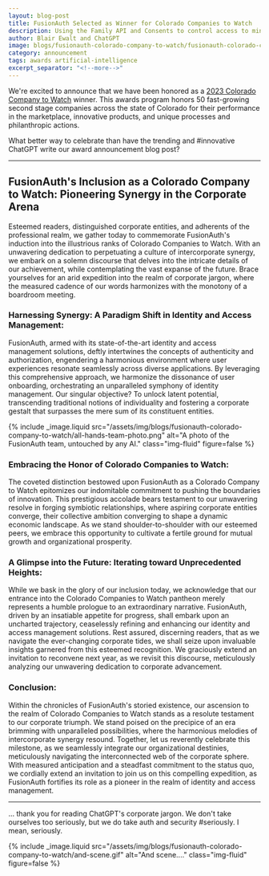 ```yaml
---
layout: blog-post
title: FusionAuth Selected as Winner for Colorado Companies to Watch
description: Using the Family API and Consents to control access to minors
author: Blair Ewalt and ChatGPT
image: blogs/fusionauth-colorado-company-to-watch/fusionauth-colorado-company-to-watch.png
category: announcement
tags: awards artificial-intelligence
excerpt_separator: "<!--more-->"
---
```


We're excited to announce that we have been honored as a [2023 Colorado Company to Watch](https://coloradocompaniestowatch.org/winners/2023_winners/) winner. This awards program honors 50 fast-growing second stage companies across the state of Colorado for their performance in the marketplace, innovative products, and unique processes and philanthropic actions.

What better way to celebrate than have the trending and #innovative ChatGPT write our award announcement blog post?

<!--more-->

----

## FusionAuth's Inclusion as a Colorado Company to Watch: Pioneering Synergy in the Corporate Arena

Esteemed readers, distinguished corporate entities, and adherents of the professional realm, we gather today to commemorate FusionAuth's induction into the illustrious ranks of Colorado Companies to Watch. With an unwavering dedication to perpetuating a culture of intercorporate synergy, we embark on a solemn discourse that delves into the intricate details of our achievement, while contemplating the vast expanse of the future. Brace yourselves for an arid expedition into the realm of corporate jargon, where the measured cadence of our words harmonizes with the monotony of a boardroom meeting.

### Harnessing Synergy: A Paradigm Shift in Identity and Access Management:

FusionAuth, armed with its state-of-the-art identity and access management solutions, deftly intertwines the concepts of authenticity and authorization, engendering a harmonious environment where user experiences resonate seamlessly across diverse applications. By leveraging this comprehensive approach, we harmonize the dissonance of user onboarding, orchestrating an unparalleled symphony of identity management. Our singular objective? To unlock latent potential, transcending traditional notions of individuality and fostering a corporate gestalt that surpasses the mere sum of its constituent entities.

{% include _image.liquid src="/assets/img/blogs/fusionauth-colorado-company-to-watch/all-hands-team-photo.png" alt="A photo of the FusionAuth team, untouched by any AI." class="img-fluid" figure=false %}

### Embracing the Honor of Colorado Companies to Watch:

The coveted distinction bestowed upon FusionAuth as a Colorado Company to Watch epitomizes our indomitable commitment to pushing the boundaries of innovation. This prestigious accolade bears testament to our unwavering resolve in forging symbiotic relationships, where aspiring corporate entities converge, their collective ambition converging to shape a dynamic economic landscape. As we stand shoulder-to-shoulder with our esteemed peers, we embrace this opportunity to cultivate a fertile ground for mutual growth and organizational prosperity.

### A Glimpse into the Future: Iterating toward Unprecedented Heights:

While we bask in the glory of our inclusion today, we acknowledge that our entrance into the Colorado Companies to Watch pantheon merely represents a humble prologue to an extraordinary narrative. FusionAuth, driven by an insatiable appetite for progress, shall embark upon an uncharted trajectory, ceaselessly refining and enhancing our identity and access management solutions. Rest assured, discerning readers, that as we navigate the ever-changing corporate tides, we shall seize upon invaluable insights garnered from this esteemed recognition. We graciously extend an invitation to reconvene next year, as we revisit this discourse, meticulously analyzing our unwavering dedication to corporate advancement.

### Conclusion:

Within the chronicles of FusionAuth's storied existence, our ascension to the realm of Colorado Companies to Watch stands as a resolute testament to our corporate triumph. We stand poised on the precipice of an era brimming with unparalleled possibilities, where the harmonious melodies of intercorporate synergy resound. Together, let us reverently celebrate this milestone, as we seamlessly integrate our organizational destinies, meticulously navigating the interconnected web of the corporate sphere. With measured anticipation and a steadfast commitment to the status quo, we cordially extend an invitation to join us on this compelling expedition, as FusionAuth fortifies its role as a pioneer in the realm of identity and access management.

----

... thank you for reading ChatGPT's corporate jargon. We don't take ourselves too seriously, but we do take auth and security #seriously. I mean, seriously.

{% include _image.liquid src="/assets/img/blogs/fusionauth-colorado-company-to-watch/and-scene.gif" alt="And scene...." class="img-fluid" figure=false %}
